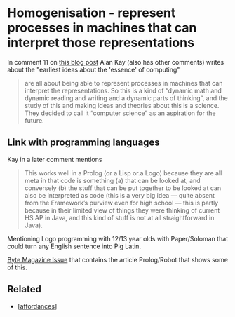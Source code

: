 # Homogenisation - represent processes in machines that can interpret those representations

In comment 11 on [this blog post](https://computinged.wordpress.com/2019/01/21/standards-are-limiting-and-long-lasting-alan-kay-was-right/) Alan Kay (also has other comments) writes about the "earliest ideas about the 'essence' of computing"
> are all about being able to represent processes in machines that can interpret the representations. So this is a kind of “dynamic math and dynamic reading and writing and a dynamic parts of thinking“, and the study of this and making ideas and theories about this is a science. They decided to call it “computer science” as an aspiration for the future.

## Link with programming languages

Kay in a later comment mentions
> This works well in a Prolog (or a Lisp or.a Logo) because they are all meta in that code is something (a) that can be looked at, and conversely (b) the stuff that can be put together to be looked at can also be interpreted as code (this is a very big idea — quite absent from the Framework’s purview even for high school — this is partly because in their limited view of things they were thinking of current HS AP in Java, and this kind of stuff is not at all straightforward in Java).

Mentioning Logo programming with 12/13 year olds with Paper/Soloman that could turn any English sentence into Pig Latin.

[Byte Magazine Issue](https://archive.org/details/byte-magazine-1981-11) that contains the article Prolog/Robot that shows some of this.

## Related 

- [[affordances]]




[//begin]: # "Autogenerated link references for markdown compatibility"
[affordances]: affordances "Affordances"
[//end]: # "Autogenerated link references"
